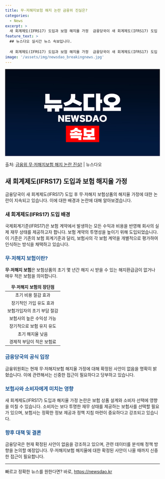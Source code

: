 ```yaml
---
title: 무·저해지보험 해지 논란 금융위 진실은?
categories:
  - News
excerpt: >
  새 회계제도(IFRS17) 도입과 보험 해지율 가정  금융당국이 새 회계제도(IFRS17) 도입 이후 무·저…
feature_text: >
  ## 뉴스다오 실시간 뉴스 속보입니다.

  새 회계제도(IFRS17) 도입과 보험 해지율 가정  금융당국이 새 회계제도(IFRS17) 도입 이후 무·저…
image: '/assets/img/newsdao_breakingnews.jpg'
---
```


![뉴스다오 속보](/assets/img/newsdao_breakingnews.jpg)

<p>출처: <a href="https://newsdao.kr/4628" rel="dofollow">금융위 무·저해지보험 해지 논란 진실!</a> | 뉴스다오</p>

<h2 data-ke-size="size26">새 회계제도(IFRS17) 도입과 보험 해지율 가정</h2>
<p data-ke-size="size16">금융당국이 새 회계제도(IFRS17) 도입 후 무·저해지 보험상품의 해지율 가정에 대한 논란이 지속되고 있습니다. 이에 대한 배경과 논란에 대해 알아보겠습니다.</p>

<h3>새 회계제도(IFRS17) 도입 배경</h3>
<p data-ke-size="size16">국제회계기준(IFRS17)은 보험 계약에서 발생하는 모든 수익과 비용을 반영해 회사의 실제 재무 상태를 제공하고자 합니다. 보험 계약의 투명성을 높이기 위해 도입되었습니다. 이 기준은 기존의 보험 회계기준과 달리, 보험사의 각 보험 계약을 개별적으로 평가하여 인식하는 방식을 채택하고 있습니다.</p>

<h3><b><span style="color: #1a5490;">무·저해지 보험이란?</span></b></h3>
<p data-ke-size="size16"><b>무·저해지 보험</b>은 보험상품의 초기 몇 년간 해지 시 받을 수 있는 해지환급금이 없거나 매우 적은 보험을 의미합니다.</p>

<table>
<thead>
<tr>
<td style="text-align: center; height: 17px;"><b>무·저해지 보험의 장단점</b></td>
</tr>
</thead>
<tbody>
<tr>
<td style="text-align: center; height: 17px;">초기 비용 절감 효과</td>
</tr>
<tr>
<td style="text-align: center; height: 17px;">장기적인 가입 유도 효과</td>
</tr>
<tr>
<td style="text-align: center; height: 17px;">보험가입자의 초기 부담 절감</td>
</tr>
<tr>
<td style="text-align: center; height: 17px;">보험사의 높은 수익성 가능</td>
</tr>
<tr>
<td style="text-align: center; height: 17px;">장기적으로 보험 유지 유도</td>
</tr>
<tr>
<td style="text-align: center; height: 17px;">초기 해지율 낮음</td>
</tr>
<tr>
<td style="text-align: center; height: 17px;">경제적 부담이 적은 보험료</td>
</tr>
</tbody>
</table>

<h3><b><span style="color: #1a5490;">금융당국의 공식 입장</span></b></h3>
<p data-ke-size="size16">금융위원회는 현재 무·저해지보험 해지율 가정에 대해 확정된 사안이 없음을 명확히 밝혔습니다. 이에 관련해서는 신중한 접근이 필요하다고 당부하고 있습니다.</p>

<h3><b><span style="color: #1a5490;">보험사와 소비자에게 미치는 영향</span></b></h3>
<p data-ke-size="size16">새 회계제도(IFRS17) 도입과 해지율 가정 논란은 보험 상품 설계와 소비자 선택에 영향을 미칠 수 있습니다. 소비자는 보다 투명한 재무 상태를 제공하는 보험사를 선택할 필요가 있으며, 보험사는 정확한 정보 제공과 정책 지침 마련이 중요하다고 강조되고 있습니다.</p>

<h3><b><span style="color: #1a5490;">향후 대책 및 결론</span></b></h3>
<p data-ke-size="size16">금융당국은 현재 확정된 사안이 없음을 강조하고 있으며, 관련 데이터를 분석해 정책 방향을 논의할 예정입니다. 무·저해지보험 해지율에 대한 확정된 사안이 나올 때까지 신중한 접근이 필요합니다.</p>
<hr>
<p data-ke-size="size16"></p> 

빠르고 정확한 뉴스를 원한다면? 바로, <a href="https://newsdao.kr" rel="dofollow">https://newsdao.kr</a>


    
